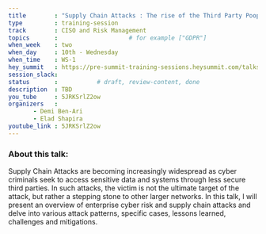```yaml
---
title        : "Supply Chain Attacks : The rise of the Third Party Poopers"
type         : training-session
track        : CISO and Risk Management
topics       :                    # for example ["GDPR"]
when_week    : two
when_day     : 10th - Wednesday
when_time    : WS-1
hey_summit   : https://pre-summit-training-sessions.heysummit.com/talks/supply-chain-attacks-the-rise-of-the-third-party-poopers/
session_slack:
status       :           # draft, review-content, done
description  : TBD
you_tube     : 5JRKSrlZ2ow
organizers   : 
       - Demi Ben-Ari 
       - Elad Shapira
youtube_link : 5JRKSrlZ2ow          
---
```


### About this talk:

Supply Chain Attacks are becoming increasingly widespread as cyber criminals seek to access sensitive data and systems through less secure third parties. In such attacks, the victim is not the ultimate target of the attack, but rather a stepping stone to other larger networks. In this talk, I will present an overview of enterprise cyber risk and supply chain attacks and delve into various attack patterns, specific cases, lessons learned, challenges and mitigations.


